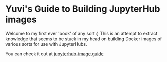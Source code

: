 # Yuvi's Guide to Building JupyterHub images

Welcome to my first ever 'book' of any sort :) This is an attempt to extract knowledge that
seems to be stuck in my head on building Docker images of various sorts for use with JupyterHubs.

You can check it out at [jupyterhub-image.guide](https://jupyterhub-image.guide)
